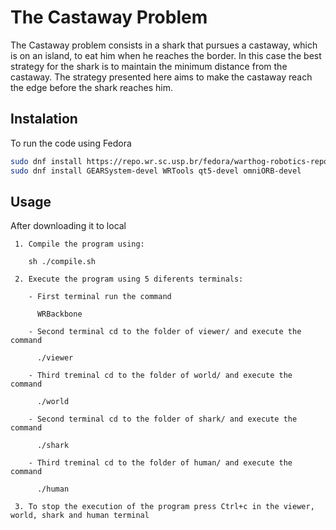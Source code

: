 # The Castaway Problem

The  Castaway  problem  consists  in  a  shark  that  pursues  a  castaway,  which  is on  an  island,  to  eat  him  when  he  reaches  the  border.  In  this  case  the  best strategy for the shark is to maintain the minimum distance from the castaway. The strategy presented here aims to make the castaway reach the edge before the shark reaches him.

## Instalation
To run the code using Fedora 
```bash
sudo dnf install https://repo.wr.sc.usp.br/fedora/warthog-robotics-repository-$(rpm -E %fedora).noarch.rpm
sudo dnf install GEARSystem-devel WRTools qt5-devel omniORB-devel
```

## Usage
After downloading it to local

     1. Compile the program using:
	 
        sh ./compile.sh
		 
     2. Execute the program using 5 diferents terminals:
	 
        - First terminal run the command
		 
          WRBackbone
		
        - Second terminal cd to the folder of viewer/ and execute the command
		 
          ./viewer
		   
        - Third treminal cd to the folder of world/ and execute the command
		 
          ./world
		   
        - Second terminal cd to the folder of shark/ and execute the command
		 
          ./shark
		
        - Third treminal cd to the folder of human/ and execute the command
		 
          ./human
		
     3. To stop the execution of the program press Ctrl+c in the viewer, world, shark and human terminal
	 
    
